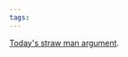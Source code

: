 ```yaml
---
tags: 
---
```


[Today's straw man argument](http://code.alexreisner.com/articles/vim-heresy.html).
